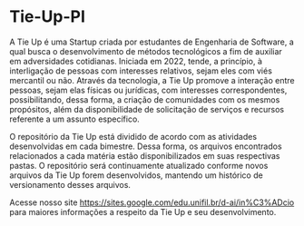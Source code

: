 # Tie-Up-PI

  A  Tie Up é uma Startup criada por estudantes de Engenharia de Software, a qual busca o desenvolvimento de métodos tecnológicos a fim de auxiliar em adversidades cotidianas. Iniciada em 2022, tende, a princípio, à interligação de pessoas com interesses relativos, sejam eles com viés mercantil ou não.
  Através da tecnologia, a Tie Up promove a interação entre pessoas, sejam elas físicas ou jurídicas, com interesses correspondentes, possibilitando, dessa forma, a criação de comunidades com os mesmos propósitos, além da disponibilidade de solicitação de serviços e recursos referente a um assunto específico.
  
  O repositório da Tie Up está dividido de acordo com as atividades desenvolvidas em cada bimestre. Dessa forma, os arquivos encontrados relacionados a cada matéria estão disponibilizados em suas respectivas pastas. O repositório será continuamente atualizado conforme novos arquivos da Tie Up forem desenvolvidos, mantendo um histórico de versionamento desses arquivos.
  
  Acesse nosso site https://sites.google.com/edu.unifil.br/d-ai/in%C3%ADcio para maiores informações a respeito da Tie Up e seu desenvolvimento.
